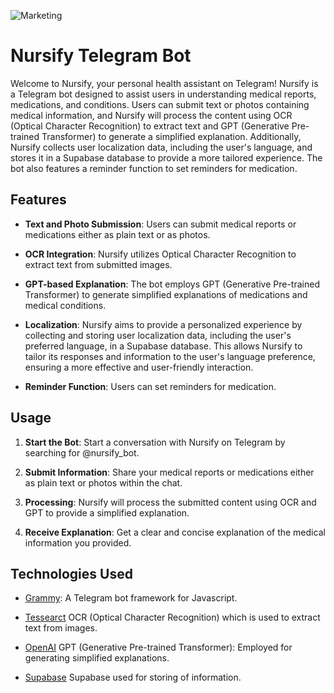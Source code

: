 ![Marketing](https://github.com/keiloktql/nursify/blob/master/public/assets/marketing/marketing-github.png?raw=true)

# Nursify Telegram Bot

Welcome to Nursify, your personal health assistant on Telegram! Nursify is a Telegram bot designed to assist users in understanding medical reports, medications, and conditions. Users can submit text or photos containing medical information, and Nursify will process the content using OCR (Optical Character Recognition) to extract text and GPT (Generative Pre-trained Transformer) to generate a simplified explanation. Additionally, Nursify collects user localization data, including the user's language, and stores it in a Supabase database to provide a more tailored experience. The bot also features a reminder function to set reminders for medication.

## Features

-   **Text and Photo Submission**: Users can submit medical reports or medications either as plain text or as photos.

-   **OCR Integration**: Nursify utilizes Optical Character Recognition to extract text from submitted images.

-   **GPT-based Explanation**: The bot employs GPT (Generative Pre-trained Transformer) to generate simplified explanations of medications and medical conditions.

-   **Localization**: Nursify aims to provide a personalized experience by collecting and storing user localization data, including the user's preferred language, in a Supabase database. This allows Nursify to tailor its responses and information to the user's language preference, ensuring a more effective and user-friendly interaction.

-   **Reminder Function**: Users can set reminders for medication.

## Usage

1. **Start the Bot**: Start a conversation with Nursify on Telegram by searching for @nursify_bot.

2. **Submit Information**: Share your medical reports or medications either as plain text or photos within the chat.

3. **Processing**: Nursify will process the submitted content using OCR and GPT to provide a simplified explanation.

4. **Receive Explanation**: Get a clear and concise explanation of the medical information you provided.

## Technologies Used

-   [Grammy](https://github.com/grammyjs/grammy): A Telegram bot framework for Javascript.

-   [Tessearct](https://github.com/tesseract-ocr/tesseract) OCR (Optical Character Recognition) which is used to extract text from images.

-   [OpenAI](https://openai.com/) GPT (Generative Pre-trained Transformer): Employed for generating simplified explanations.

-   [Supabase](https://supabase.com/) Supabase used for storing of information.

